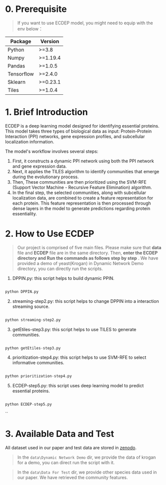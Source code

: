
# 0. Prerequisite 

  

> If you want to use ECDEP model, you might need to equip with the env below：

  

|Package|Version|
|---|---|
|Python|>=3.8|
|Numpy|>=1.19.4|
|Pandas|>=1.0.5|
|Tensorflow|>=2.4.0|
|Sklearn|>=0.23.1|
|Tiles|>=1.0.4|

  

# 1. Brief Introduction 

  

ECDEP is a deep learning model designed for identifying essential proteins. This model takes three types of biological data as input: Protein-Protein Interaction (PPI) networks, gene expression profiles, and subcellular localization information.

  

The model's workflow involves several steps:
1. First, it constructs a dynamic PPI network using both the PPI network and gene expression data. 
2. Next, it applies the TILES algorithm to identify communities that emerge during the evolutionary process. 
3. Then, These communities are then prioritized using the SVM-RFE (Support Vector Machine - Recursive Feature Elimination) algorithm.
4. In the final step, the selected communities, along with subcellular localization data, are combined to create a feature representation for each protein. This feature representation is then processed through dense layers in the model to generate predictions regarding protein essentiality.

  

# 2. How to Use ECDEP

  

> Our project is comprised of five main files.
> Please make sure that **data** file and **ECDEP** file are in the same directory. 
> Then, **enter the ECDEP directory and Run the commands as follows step by step** .
> We have provided a demo of yeast(Krogan) in Dynamic Network Demo directory, you can directly run the scripts.

  

1. DPPIN.py: this script helps to build dynamic PPIN.

  

```python

python DPPIN.py

```

  

2. streaming-step2.py: this script helps to change DPPIN into a interaction streaming source.

```python

python streaming-step2.py

```

3. getEtiles-step3.py: this script helps to use TILES to generate communities.

```python

python getEtiles-step3.py

```

4. prioritization-step4.py: this script helps to use SVM-RFE to select informative communities.

```python

python prioritization-step4.py

```

5. ECDEP-step5.py: this script uses deep learning model to predict essential proteins.

```python

python ECDEP-step5.py

```  
  ``

# 3. Available Data and Test

  

All dataset used in our paper and test data are stored in [zenodo](https://zenodo.org/records/8363124).

  

> In the `data\Dynamic Network Demo` dir, we provide the data of krogan for a demo, you can direct run the script with it.


> In the `data\Data For Test` dir, we provide other species data used in our paper. We have retrieved the community features. 
  
